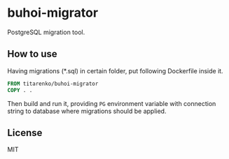 # buhoi-migrator

PostgreSQL migration tool.

## How to use

Having migrations (*.sql) in certain folder, put following Dockerfile inside it.

```dockerfile
FROM titarenko/buhoi-migrator
COPY . .
```

Then build and run it, providing `PG` environment variable with connection string to database where migrations should be applied.

## License

MIT